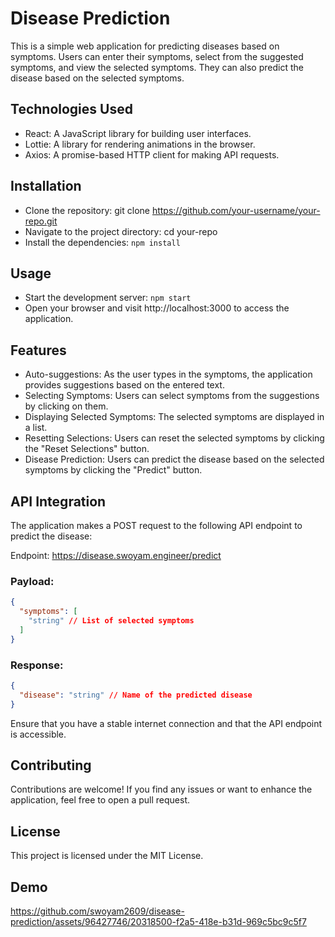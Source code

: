 # Disease Prediction
This is a simple web application for predicting diseases based on symptoms. Users can enter their symptoms, select from the suggested symptoms, and view the selected symptoms. They can also predict the disease based on the selected symptoms.

## Technologies Used
- React: A JavaScript library for building user interfaces.
- Lottie: A library for rendering animations in the browser.
- Axios: A promise-based HTTP client for making API requests.
## Installation
- Clone the repository: git clone https://github.com/your-username/your-repo.git
- Navigate to the project directory: cd your-repo
- Install the dependencies: `npm install`
## Usage
- Start the development server: `npm start`
- Open your browser and visit http://localhost:3000 to access the application.
## Features
- Auto-suggestions: As the user types in the symptoms, the application provides suggestions based on the entered text.
- Selecting Symptoms: Users can select symptoms from the suggestions by clicking on them.
- Displaying Selected Symptoms: The selected symptoms are displayed in a list.
- Resetting Selections: Users can reset the selected symptoms by clicking the "Reset Selections" button.
- Disease Prediction: Users can predict the disease based on the selected symptoms by clicking the "Predict" button.
## API Integration
The application makes a POST request to the following API endpoint to predict the disease:

Endpoint: https://disease.swoyam.engineer/predict

### Payload:

```json
{
  "symptoms": [
    "string" // List of selected symptoms
  ]
}
```
### Response:

```json
{
  "disease": "string" // Name of the predicted disease
}
```
Ensure that you have a stable internet connection and that the API endpoint is accessible.

## Contributing
Contributions are welcome! If you find any issues or want to enhance the application, feel free to open a pull request.

## License
This project is licensed under the MIT License.

## Demo

https://github.com/swoyam2609/disease-prediction/assets/96427746/20318500-f2a5-418e-b31d-969c5bc9c5f7

